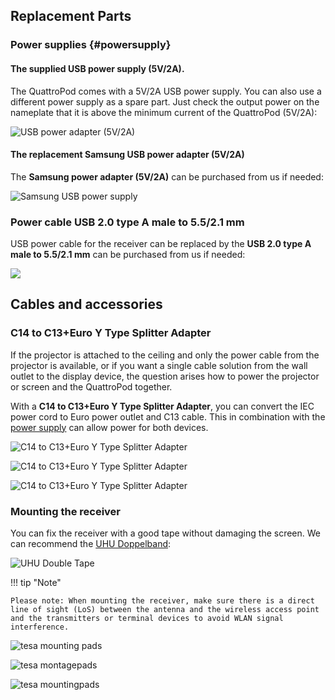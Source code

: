 ## Replacement Parts

### Power supplies {#powersupply}

#### The supplied USB power supply (5V/2A).

The QuattroPod comes with a 5V/2A USB power supply. You can also use a different power supply as a spare part. Just check the output power on the nameplate that it is above the minimum current of the QuattroPod (5V/2A):

![USB power adapter (5V/2A)](/assets/img/QuattroPod.USBCharger.png)

#### The replacement Samsung USB power adapter (5V/2A)

The **Samsung power adapter (5V/2A)** can be purchased from us if needed:

![Samsung USB power supply](/assets/img/Samsung.USB-power-supply.jpg)

### Power cable USB 2.0 type A male to 5.5/2.1 mm 

USB power cable for the receiver can be replaced by the **USB 2.0 type A male to 5.5/2.1 mm** can be purchased from us if needed:

![](/assets/img/USB-2.0-typeA-plug-to-5.5-2.1mm.jpg)


## Cables and accessories

### C14 to C13+Euro Y Type Splitter Adapter

If the projector is attached to the ceiling and only the power cable from the projector is available, or if you want a single cable solution from the wall outlet to the display device, the question arises how to power the projector or screen and the QuattroPod together.

With a **C14 to C13+Euro Y Type Splitter Adapter**, you can convert the IEC power cord to Euro power outlet and C13 cable. This in combination with the [power supply](#powersupply) can allow power for both devices.

![C14 to C13+Euro Y Type Splitter Adapter](/assets/img/C14.to.C13andEuroYType-Splitter-Adapter.png)

![C14 to C13+Euro Y Type Splitter Adapter](/assets/img/C14toC13andEuroYType1.png)

![C14 to C13+Euro Y Type Splitter Adapter](/assets/img/C14toC13andEuroYType2.png)


### Mounting the receiver

You can fix the receiver with a good tape without damaging the screen. We can recommend the [UHU Doppelband](https://www.amazon.de/dp/B08XY33P7Z/ref=cm_sw_em_r_mt_dp_ATTVGNT009VNJK1MEE60?_encoding=UTF8&psc=1):

![UHU Double Tape](/assets/img/UHU.png)

!!! tip "Note"
    
	Please note: When mounting the receiver, make sure there is a direct line of sight (LoS) between the antenna and the wireless access point and the transmitters or terminal devices to avoid WLAN signal interference.
	
![tesa mounting pads](/assets/img/RX_mounted.png)

![tesa montagepads](/assets/img/RX_mounted.wrong.png)

![tesa mountingpads](/assets/img/RX_mounted.huawei.png)
